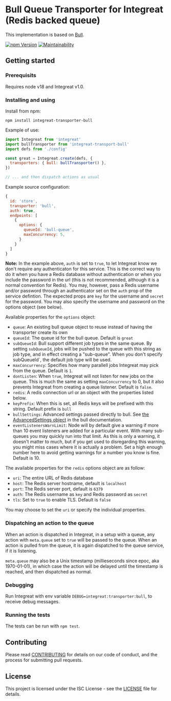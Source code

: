 # Bull Queue Transporter for Integreat (Redis backed queue)

This implementation is based on [Bull](https://github.com/OptimalBits/bull).

[![npm Version](https://img.shields.io/npm/v/integreat-transporter-bull.svg)](https://www.npmjs.com/package/integreat-transporter-bull)
[![Maintainability](https://api.codeclimate.com/v1/badges/1d4b81103596d082db28/maintainability)](https://codeclimate.com/github/integreat-io/integreat-transporter-bull/maintainability)

## Getting started

### Prerequisits

Requires node v18 and Integreat v1.0.

### Installing and using

Install from npm:

```
npm install integreat-transporter-bull
```

Example of use:

```javascript
import Integreat from 'integreat'
import bullTransporter from 'integreat-transport-bull'
import defs from './config'

const great = Integreat.create(defs, {
  transporters: { bull: bullTransporter() },
})

// ... and then dispatch actions as usual
```

Example source configuration:

```javascript
{
  id: 'store',
  transporter: 'bull',
  auth: true,
  endpoints: [
    {
      options: {
        queueId: 'bull-queue',
        maxConcurrency: 5,
      }
    }
  ]
}
```

**Note:** In the example above, `auth` is set to `true`, to let Integreat know
we don't require any authenticaton for this service. This is the correct way to
do it when you have a Redis database without authentication or when you include
the password in the url (this is not recommended, although it is a normal
convention for Redis). You may, however, pass a Redis username and/or password
through an authenticator set on the `auth` prop of the service defintion. The
expected props are `key` for the username and `secret` for the password. You may
also specify the username and password on the options object (see below).

Available properties for the `options` object:

- `queue`: An existing bull queue object to reuse instead of having the
  transporter create its own
- `queueId`: The queue id for the bull queue. Default is `great`
- `subQueueId`: Bull support different job types in the same queue. By setting
  `subQueueId`, jobs will be pushed to the queue with this string as job type,
  and in effect creating a "sub-queue". When you don't specify subQueueId`, the
  default job type will be used.
- `maxConcurrency`: Specifies how many parallell jobs Integreat may pick from
  the queue. Default is `1`.
- `dontListen`: When `true`, Integreat will not listen for new jobs on the
  queue. This is much the same as setting `maxConcurrency` to 0, but it also
  prevents Integreat from creating a queue listener. Default is `false`.
- `redis`: A redis connection url or an object with the properties listed below.
- `keyPrefix`: When this is set, all Redis keys will be prefixed with this
  string. Default prefix is `bull`
- `bullSettings`: Advanced settings passed directly to bull. See
  [the AdvancedSettings object](https://github.com/OptimalBits/bull/blob/develop/REFERENCE.md#queue)
  in the bull documentation.
- `eventListenersWarnLimit`: Node will by default give a warning if more than 10
  event listeners are added for a particular event. With many sub-queues you may
  quickly run into that limit. As this is only a warning, it doesn't matter to
  much, but if you get used to disregarding this warning, you might miss cases
  where it is actually a problem. Set a high enough number here to avoid getting
  warnings for a number you know is fine. Default is 10.

The available properties for the `redis` options object are as follow:

- `uri`: The entire URL of Redis database
- `host`: The Redis server hostname, default is `localhost`
- `port`: The Redis server port, default is `6379`
- `auth`: The Redis username as `key` and Redis password as `secret`
- `tls`: Set to `true` to enable TLS. Default is `false`

You may choose to set the `uri` or specify the individual properties.

### Dispatching an action to the queue

When an action is dispatched in Integreat, in a setup with a queue, any action
with `meta.queue` set to `true` will be passed to the queue. When an action is
pulled from the queue, it is again dispatched to the queue service, if it is
listening.

`meta.queue` may also be a Unix timestamp (millieseconds since epoc, aka
1970-01-01), in which case the action will be delayed until the timestamp is
reached, and then dispatched as normal.

### Debugging

Run Integreat with env variable `DEBUG=integreat:transporter:bull`, to receive
debug messages.

### Running the tests

The tests can be run with `npm test`.

## Contributing

Please read
[CONTRIBUTING](https://github.com/integreat-io/integreat-transporter-bull/blob/master/CONTRIBUTING.md)
for details on our code of conduct, and the process for submitting pull
requests.

## License

This project is licensed under the ISC License - see the
[LICENSE](https://github.com/integreat-io/integreat-transporter-bull/blob/master/LICENSE)
file for details.

